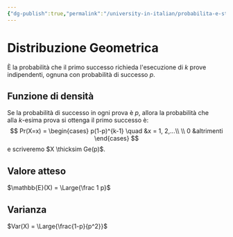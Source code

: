 ```yaml
---
{"dg-publish":true,"permalink":"/university-in-italian/probabilita-e-statistica/teoria/modelli-di-distribuzioni/discrete/distribuzione-geometrica/"}
---
```


# Distribuzione Geometrica
È la probabilità che il primo successo richieda l'esecuzione di $k$ prove indipendenti, ognuna con probabilità di successo $p$.

## Funzione di densità 
Se la probabilità di successo in ogni prova è $p$, allora la probabilità che alla $k$-esima prova si ottenga il primo successo è:
$$
Pr(X=x) =
\begin{cases}
p(1-p)^{k-1} \quad &x = 1, 2,...\\ \\
0 &altrimenti
\end{cases}
$$
e scriveremo $X \thicksim Ge(p)$.

## Valore atteso
$\mathbb{E}(X) = \Large{\frac 1 p}$

## Varianza
$Var(X) = \Large{\frac{1-p}{p^2}}$